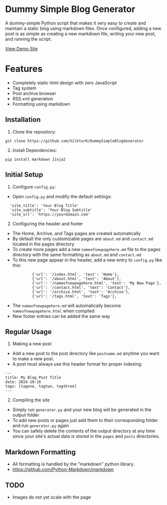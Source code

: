# Dummy Simple Blog Generator

A dummy-simple Python script that makes it very easy to create and maintain a static blog using markdown files. 
Once configured, adding a new post is as simple as creating a new markdown file, writing your new post, and running the script.

[View Demo Site](https://dummysimplebloggenerator.netlify.app)

# Features
- Completely static html design with zero JavaScript
- Tag system
- Post archive browser
- RSS.xml generation
- Formatting using markdown

## Installation

1. Clone the repository:
```
git clone https://github.com/VilktorK/DummySimpleBlogGenerator
```

2. Install Dependencies:
```
pip install markdown Jinja2
```

## Initial Setup

1. Configure `config.py`:
- Open `config.py` and modify the default settings:
```
  'site_title': 'Your Blog Title'
  'site_subtitle': 'Your Blog Subtitle'
  'site_url': 'https://yourdomain.com'
```

2. Configuring the header and footer
- The Home, Archive, and Tags pages are created automatically
- By default the only customizable pages are `about.md` and `contact.md` located in the pages directory
- To create more pages add a new `nameofnewpagehere.md` file to the pages directory with the same formatting as `about.md` and `contact.md `
- To this new page appear in the header, add a new entry to `config.py` like this:
```
            {'url': '/index.html', 'text': 'Home'},
            {'url': '/about.html', 'text': 'About'},
            {'url': '/nameofnewpagehere.html', 'text': 'My New Page'},
            {'url': '/contact.html', 'text': 'Contact'},
            {'url': '/archive.html', 'text': 'Archive'},
            {'url': '/tags.html', 'text': 'Tags'},
```
- The `nameofnewpagehere.md` will automatically become `nameofnewpagehere.html` when compiled
- New footer entries can be added the same way

## Regular Usage  

1. Making a new post
- Add a new post to the post directory like `postname.md` anytime you want to make a new post.
- A post must always use this header format for proper indexing:
```
---
title: My Blog Post Title
date: 2024-10-16
tags: [tagone, tagtwo, tagthree]
---
```

2. Compiling the site
- Simply run `generator.py` and your new blog will be generated in the output folder
- To add new posts or pages just add them to their corresponding folder and run `generator.py` again 
- You can safely delete the contents of the output directory at any time since your site's actual data is stored in the `pages` and `posts` directories.

## Markdown Formatting
 - All formatting is handled by the "markdown" python library.
 - https://github.com/Python-Markdown/markdown

## TODO
 - Images do not yet scale with the page
